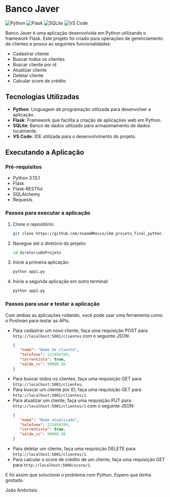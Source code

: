 # Banco Javer

![Python](https://img.shields.io/badge/Python-3776AB?style=for-the-badge&logo=python&logoColor=white)
![Flask](https://img.shields.io/badge/Flask-000000?style=for-the-badge&logo=flask&logoColor=white)
![SQLite](https://img.shields.io/badge/SQLite-003B57?style=for-the-badge&logo=sqlite&logoColor=white)
![VS Code](https://img.shields.io/badge/VS_Code-007ACC?style=for-the-badge&logo=visual-studio-code&logoColor=white)

Banco Javer é uma aplicação desenvolvida em Python utilizando o framework Flask. Este projeto foi criado para operações de gerenciamento de clientes e possui as seguintes funcionalidades:

- Cadastrar cliente
- Buscar todos os clientes
- Buscar cliente por id
- Atualizar cliente
- Deletar cliente
- Calcular score de crédito

## Tecnologias Utilizadas

- **Python**: Linguagem de programação utilizada para desenvolver a aplicação.
- **Flask**: Framework que facilita a criação de aplicações web em Python.
- **SQLite**: Banco de dados utilizado para armazenamento de dados localmente.
- **VS Code**: IDE utilizada para o desenvolvimento do projeto.

## Executando a Aplicação

### Pré-requisitos

- Python 3.13.1
- Flask
- Flask-RESTful
- SQLAlchemy
- Requests

### Passos para executar a aplicação

1. Clone o repositório:
    ```bash
    git clone https://github.com/JoaomBRosio/ibm_projeto_final_python
    ```
2. Navegue até o diretório do projeto:
    ```bash
    cd diretorioDoProjeto
    ```
3. Inicie a primeira aplicação:
    ```bash
    python app1.py
    ```
4. Inicie a segunda aplicação em outro terminal:
    ```bash
    python app2.py
    ```

### Passos para usar e testar a aplicação

Com ambas as aplicações rodando, você pode usar uma ferramenta como o Postman para testar as APIs.

- Para cadastrar um novo cliente, faça uma requisição POST para `http://localhost:5001/clientes` com o seguinte JSON:
  ```json
  {
     "nome": "Nome de cliente",
     "telefone": 123456789,
     "correntista": true,
     "saldo_cc": 90000.50
  }
  ```
- Para buscar todos os clientes, faça uma requisição GET para `http://localhost:5001/clientes`.
- Para buscar um cliente por ID, faça uma requisição GET para `http://localhost:5001/clientes/1`.
- Para atualizar um cliente, faça uma requisição PUT para `http://localhost:5001/clientes/1` com o seguinte JSON:
  ```json
  {
     "nome": "Nome atualizado",
     "telefone": 123456789,
     "correntista": true,
     "saldo_cc": 90000.50
  }
  ```
- Para deletar um cliente, faça uma requisição DELETE para `http://localhost:5001/clientes/1`.
- Para calcular o score de crédito de um cliente, faça uma requisição GET para `http://localhost:5000/score/1`.

E foi assim que solucionei o problema com Python. Espero que tenha gostado.

João Ambrósio
